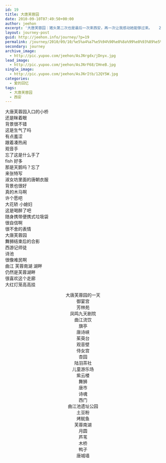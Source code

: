 ```yaml
---
id: 19
title: 大唐芙蓉园
date: 2010-09-10T07:49:50+00:00
author: jeehon
excerpt: '大唐芙蓉园：猪头第二次也是最后一次来西安，再一次让我感动她能够过来。   2008-10-11、2008-10-12、2008-10-13'
layout: journey-post
guid: http://jeehon.info/journey/?p=19
permalink: /journey/2010/09/10/%e5%a4%a7%e5%94%90%e8%8a%99%e8%93%89%e5%9b%ad/
secondary: journey
archive_image:
  - http://pic.yupoo.com/jeehon/AsJNrgdx/jDnyx.jpg
lead_image:
  - http://pic.yupoo.com/jeehon/AsJNrF68/IHneB.jpg
single_image:
  - http://pic.yupoo.com/jeehon/AsJNrItb/12QY5W.jpg
categories:
  - 爱的回忆
tags:
  - 大唐芙蓉园
  - 西安
---
```

<div class="wp-caption aligncenter" style="width: 510px;">
  <img src="http://pic.yupoo.com/jeehon/AsIe5DDH/medium.jpg" alt="" /><br /> 大唐芙蓉园入口的小桥
</div>

<div class="wp-caption aligncenter" style="width: 510px;">
  <img src="http://pic.yupoo.com/jeehon/AsIe5V8I/medium.jpg" alt="" /><br /> 还是眯着眼
</div>

<div class="wp-caption aligncenter" style="width: 510px;">
  <img src="http://pic.yupoo.com/jeehon/AsIe6TYW/medium.jpg" alt="" /><br /> 背景很不错
</div>

<div class="wp-caption aligncenter" style="width: 510px;">
  <img src="http://pic.yupoo.com/jeehon/AsIe80ok/medium.jpg" alt="" /><br /> 这是生气了吗
</div>

<div class="wp-caption aligncenter" style="width: 510px;">
  <img src="http://pic.yupoo.com/jeehon/AsIe8Kfk/medium.jpg" alt="" /><br /> 有点羞涩
</div>

<div class="wp-caption aligncenter" style="width: 510px;">
  <img src="http://pic.yupoo.com/jeehon/AsIe9qOT/medium.jpg" alt="" /><br /> 跟着凑热闹
</div>

<div class="wp-caption aligncenter" style="width: 510px;">
  <img src="http://pic.yupoo.com/jeehon/AsIebsAZ/medium.jpg" alt="" /><br /> 观音手
</div>

<div class="wp-caption aligncenter" style="width: 510px;">
  <img src="http://pic.yupoo.com/jeehon/AsIecfsy/medium.jpg" alt="" /><br /> 忘了这是什么手了
</div>

<div class="wp-caption aligncenter" style="width: 510px;">
  <img src="http://pic.yupoo.com/jeehon/AsIedS8M/medium.jpg" alt="" /><br /> fish 好多
</div>

<div class="wp-caption aligncenter" style="width: 510px;">
  <img src="http://pic.yupoo.com/jeehon/AsIeeNA8/medium.jpg" alt="" /><br /> 那是天鹅吗？忘了
</div>

<div class="wp-caption aligncenter" style="width: 510px;">
  <img src="http://pic.yupoo.com/jeehon/AsIeflu7/medium.jpg" alt="" /><br /> 来张特写
</div>

<div class="wp-caption aligncenter" style="width: 510px;">
  <img src="http://pic.yupoo.com/jeehon/AsIeg9Zh/medium.jpg" alt="" /><br /> 淑女坊里面的唐朝衣服
</div>

<div class="wp-caption aligncenter" style="width: 510px;">
  <img src="http://pic.yupoo.com/jeehon/AsIehrIn/medium.jpg" alt="" /><br /> 背景也很好
</div>

<div class="wp-caption aligncenter" style="width: 510px;">
  <img src="http://pic.yupoo.com/jeehon/AsIeiLM5/medium.jpg" alt="" /><br /> 真的木马啊
</div>

<div class="wp-caption aligncenter" style="width: 510px;">
  <img src="http://pic.yupoo.com/jeehon/AsIek2ce/medium.jpg" alt="" /><br /> 许个愿吧
</div>

<div class="wp-caption aligncenter" style="width: 510px;">
  <img src="http://pic.yupoo.com/jeehon/AsIelI6o/medium.jpg" alt="" /><br /> 大花轿 小媳妇
</div>

<div class="wp-caption aligncenter" style="width: 510px;">
  <img src="http://pic.yupoo.com/jeehon/AsIemA3r/medium.jpg" alt="" /><br /> 这是喝醉了吧
</div>

<div class="wp-caption aligncenter" style="width: 510px;">
  <img src="http://pic.yupoo.com/jeehon/AsIeomCc/medium.jpg" alt="" /><br /> 随身携带便携式垃圾袋
</div>

<div class="wp-caption aligncenter" style="width: 510px;">
  <img src="http://pic.yupoo.com/jeehon/AsIept5g/medium.jpg" alt="" /><br /> 很自信啊
</div>

<div class="wp-caption aligncenter" style="width: 510px;">
  <img src="http://pic.yupoo.com/jeehon/AsIepR0g/medium.jpg" alt="" /><br /> 很不舍的表情
</div>

<div class="wp-caption aligncenter" style="width: 510px;">
  <img src="http://pic.yupoo.com/jeehon/AsIeqWHU/medium.jpg" alt="" /><br /> 大唐芙蓉园
</div>

<div class="wp-caption aligncenter" style="width: 510px;">
  <img src="http://pic.yupoo.com/jeehon/AsIerUwt/medium.jpg" alt="" /><br /> 舞狮结束后的合影
</div>

<div class="wp-caption aligncenter" style="width: 510px;">
  <img src="http://pic.yupoo.com/jeehon/AsIesEN0/medium.jpg" alt="" /><br /> 西游记师徒
</div>

<div class="wp-caption aligncenter" style="width: 510px;">
  <img src="http://pic.yupoo.com/jeehon/AsIetKnS/medium.jpg" alt="" /><br /> 诗池
</div>

<div class="wp-caption aligncenter" style="width: 510px;">
  <img src="http://pic.yupoo.com/jeehon/AsIeuy13/medium.jpg" alt="" /><br /> 很像难民啊
</div>

<div class="wp-caption aligncenter" style="width: 510px;">
  <img src="http://pic.yupoo.com/jeehon/AsIevjZP/medium.jpg" alt="" /><br /> 曲江 芙蓉南湖 湖畔
</div>

<div class="wp-caption aligncenter" style="width: 510px;">
  <img src="http://pic.yupoo.com/jeehon/AsIewCAf/medium.jpg" alt="" /><br /> 仍然是芙蓉湖畔
</div>

<div class="wp-caption aligncenter" style="width: 510px;">
  <img src="http://pic.yupoo.com/jeehon/AsIexzOf/medium.jpg" alt="" /><br /> 很喜欢这个走廊
</div>

<div class="wp-caption aligncenter" style="width: 510px;">
  <img src="http://pic.yupoo.com/jeehon/AsIeyCtq/medium.jpg" alt="" /><br /> 大红灯笼高高挂
</div>

<p style="text-align: center;">
  大唐芙蓉园的一天<br /> 御宴宫<br /> 芳林苑<br /> 凤鸣九天剧院<br /> 曲江流饮<br /> 旗亭<br /> 唐诗峡<br /> 茱萸台<br /> 观音壁<br /> 侍女宫<br /> 杏园<br /> 陆羽茶社<br /> 儿童游乐场<br /> 紫云楼<br /> 舞狮<br /> 唐市<br /> 诗魂<br /> 西门<br /> 曲江池遗址公园<br /> 土豆粉<br /> 烤鱿鱼<br /> 芙蓉南湖<br /> 月圆<br /> 芦苇<br /> 木桥<br /> 鸭子<br /> 唐城墙
</p>